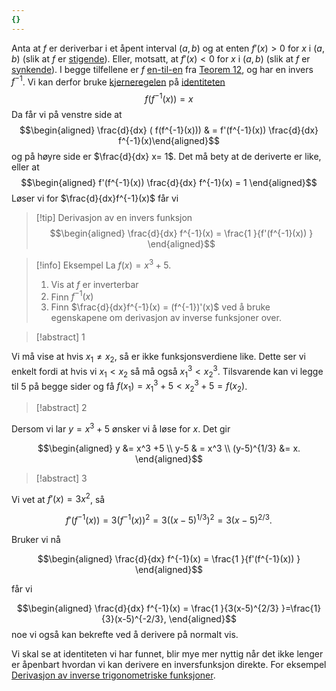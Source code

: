 ```yaml
---
{}
---
```

Anta at $f$ er deriverbar i et åpent interval $(a,b)$ og at enten $f'(x) > 0$ for $x$ i $(a,b)$ (slik at $f$ er [stigende](Kapittel%202%20-%20derivasjon/2.8.1%20Stigende%20og%20synkende%20funksjoner.md)). Eller, motsatt, at $f'(x) < 0$ for $x$ i $(a,b)$ (slik at $f$ er [synkende](Kapittel%202%20-%20derivasjon/2.8.1%20Stigende%20og%20synkende%20funksjoner.md)). I begge tilfellene er $f$ [en-til-en](Kapittel%203%20-%20transendentale%20funksjoner/3.%20Spesielle%20funksjoner/En-til-en%20funksjoner.md) fra [Teorem 12](Kapittel%202%20-%20derivasjon/2.8.1%20Stigende%20og%20synkende%20funksjoner.md), og har en invers $f^{-1}$. Vi kan derfor bruke [kjerneregelen](Kapittel%202%20-%20derivasjon/2.4.1%20Kjerneregelen.md) på [identiteten](Kapittel%203%20-%20transendentale%20funksjoner/3.%20Spesielle%20funksjoner/Inverse%20funksjoner.md) 
$$
f(f^{-1}(x)) = x
$$
Da får vi på venstre side at
$$\begin{aligned} \frac{d}{dx} ( f(f^{-1}(x))) & =  f'(f^{-1}(x)) \frac{d}{dx} f^{-1}(x)\end{aligned}$$
og på høyre side er $\frac{d}{dx} x= 1$. Det må bety at de deriverte er like, eller at
$$\begin{aligned} f'(f^{-1}(x)) \frac{d}{dx} f^{-1}(x) = 1  \end{aligned}$$
Løser vi for $\frac{d}{dx}f^{-1}(x)$ får vi

> [!tip] Derivasjon av en invers funksjon
> $$\begin{aligned} \frac{d}{dx} f^{-1}(x) = \frac{1 }{f'(f^{-1}(x)) }   \end{aligned}$$  

> [!info] Eksempel 
> La $f(x) = x^3+5$.
> 1. Vis at $f$ er inverterbar
> 2. Finn $f^{-1}(x)$ 
> 3. Finn $\frac{d}{dx}f^{-1}(x) = (f^{-1})'(x)$ ved å bruke egenskapene om derivasjon av inverse funksjoner over.  

> [!abstract] 1
> 

Vi må vise at hvis $x_1 \neq x_2$, så er ikke funksjonsverdiene like. Dette ser vi enkelt fordi at hvis vi $x_1 < x_2$ så må også $x_1^3 < x_2^3$. Tilsvarende kan vi legge til 5 på begge sider og få $f(x_1) = x_1^3+5 < x_2^3+5 = f(x_2)$.

> [!abstract] 2
> 
 
Dersom vi lar $y = x^3+5$ ønsker vi å løse for $x$. Det gir

$$\begin{aligned} y  &= x^3 +5 \\  y-5 & = x^3 \\ (y-5)^{1/3} &= x.  \end{aligned}$$

> [!abstract] 3
> 

 Vi vet at $f'(x) = 3x^2$, så 
 
 $$f'(f^{-1}(x)) = 3(f^{-1}(x))^2 = 3((x-5)^{1/3})^2 = 3(x-5)^{2/3}.$$
 
  Bruker vi nå 
  
 $$\begin{aligned} \frac{d}{dx} f^{-1}(x) = \frac{1 }{f'(f^{-1}(x)) }   \end{aligned}$$
   
 får vi
 
 $$\begin{aligned} \frac{d}{dx} f^{-1}(x) = \frac{1 }{3(x-5)^{2/3} }=\frac{1}{3}(x-5)^{-2/3},   \end{aligned}$$ 
 noe vi også kan bekrefte ved å derivere på normalt vis. 

Vi skal se at identiteten vi har funnet, blir mye mer nyttig når det ikke lenger er åpenbart hvordan vi kan derivere en inversfunksjon direkte. For eksempel [Derivasjon av inverse trigonometriske funksjoner](Kapittel%203%20-%20transendentale%20funksjoner/3.%20Spesielle%20funksjoner/Derivasjon%20av%20inverse%20trigonometriske%20funksjoner.md).